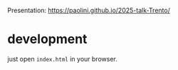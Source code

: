 Presentation: <https://paolini.github.io/2025-talk-Trento/>

# development

just open `index.html` in your browser.